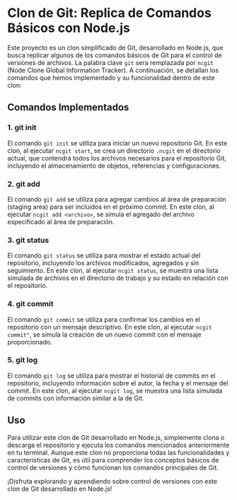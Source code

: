 # Clon de Git: Replica de Comandos Básicos con Node.js

Este proyecto es un clon simplificado de Git, desarrollado en Node.js, que busca replicar algunos de los comandos básicos de Git para el control de versiones de archivos. La palabra clave `git` sera remplazada por `ncgit` (Node Clone Global Information Tracker).  A continuación, se detallan los comandos que hemos implementado y su funcionalidad dentro de este clon:

## Comandos Implementados

### 1. git init

El comando `git init` se utiliza para iniciar un nuevo repositorio Git. En este clon, al ejecutar `ncgit start`, se crea un directorio `.ncgit` en el directorio actual, que contendrá todos los archivos necesarios para el repositorio Git, incluyendo el almacenamiento de objetos, referencias y configuraciones.

### 2. git add

El comando `git add` se utiliza para agregar cambios al área de preparación (staging area) para ser incluidos en el próximo commit. En este clon, al ejecutar `ncgit add <archivo>`, se simula el agregado del archivo especificado al área de preparación.

### 3. git status

El comando `git status` se utiliza para mostrar el estado actual del repositorio, incluyendo los archivos modificados, agregados y sin seguimiento. En este clon, al ejecutar `ncgit status`, se muestra una lista simulada de archivos en el directorio de trabajo y su estado en relación con el repositorio.

### 4. git commit

El comando `git commit` se utiliza para confirmar los cambios en el repositorio con un mensaje descriptivo. En este clon, al ejecutar `ncgit commit"`, se simula la creación de un nuevo commit con el mensaje proporcionado.

### 5. git log

El comando `git log` se utiliza para mostrar el historial de commits en el repositorio, incluyendo información sobre el autor, la fecha y el mensaje del commit. En este clon, al ejecutar `ncgit log`, se muestra una lista simulada de commits con información similar a la de Git.

## Uso

Para utilizar este clon de Git desarrollado en Node.js, simplemente clona o descarga el repositorio y ejecuta los comandos mencionados anteriormente en tu terminal. Aunque este clon no proporciona todas las funcionalidades y características de Git, es útil para comprender los conceptos básicos de control de versiones y cómo funcionan los comandos principales de Git.

¡Disfruta explorando y aprendiendo sobre control de versiones con este clon de Git desarrollado en Node.js!